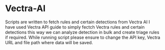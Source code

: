 # Vectra-AI
Scripts are written to fetch rules and certain detections from Vectra AI 
I have used Vectra API guide to simply fectch Vectra rules and certain detections this way we can analyze detection in bulk and create triage rules if required.
While running script please ensure to change the API key, Vectra URL and file path where data will be saved.
